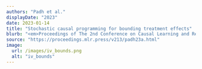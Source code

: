 ```yaml
---
authors: "Padh et al."
displayDate: "2023"
date: 2023-01-14
title: "Stochastic causal programming for bounding treatment effects"
blurb: "<em>Proceedings of The 2nd Conference on Causal Learning and Reasoning</em>."
source: "https://proceedings.mlr.press/v213/padh23a.html"
image:
  url: /images/iv_bounds.png
  alt: "iv_bounds"
---
```

